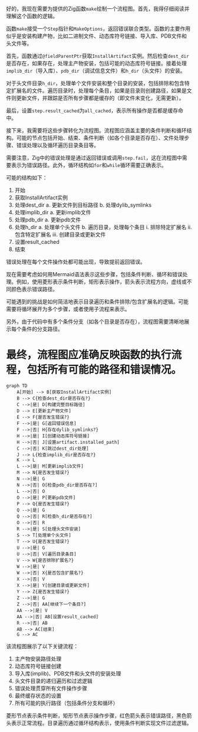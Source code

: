 好的，我现在需要为提供的Zig函数`make`绘制一个流程图。首先，我得仔细阅读并理解这个函数的逻辑。

函数`make`接受一个`Step`指针和`MakeOptions`，返回错误联合类型。函数的主要作用似乎是安装构建产物，比如二进制文件、动态库符号链接、导入库、PDB文件和头文件等。

首先，函数通过`@fieldParentPtr`获取`InstallArtifact`实例。然后检查`dest_dir`是否存在，如果存在，处理主产物安装，包括可能的动态库符号链接。接着处理`implib_dir`（导入库）、`pdb_dir`（调试信息文件）和`h_dir`（头文件）的安装。

对于头文件目录`h_dir`，处理单个文件安装和整个目录的安装，包括排除和包含特定扩展名的文件。遍历目录时，处理每个条目，如果是目录则创建路径，如果是文件则更新文件，并跟踪是否所有步骤都是缓存的（即文件未变化，无需更新）。

最后，设置`step.result_cached`为`all_cached`，表示所有操作是否都是缓存命中。

接下来，我需要将这些步骤转化为流程图。流程图应涵盖主要的条件判断和循环结构。可能的节点包括开始、结束、条件判断（如各个目录是否存在）、文件处理步骤、错误处理以及循环遍历目录条目等。

需要注意，Zig中的错误处理是通过返回错误或调用`step.fail`，这在流程图中需要表示为错误路径。此外，循环结构如`for`和`while`循环需要正确表示。

可能的结构如下：

1. 开始
2. 获取InstallArtifact实例
3. 处理dest_dir
   a. 更新文件到目标路径
   b. 处理dylib_symlinks
4. 处理implib_dir
   a. 更新implib文件
5. 处理pdb_dir
   a. 更新pdb文件
6. 处理h_dir
   a. 处理单个头文件
   b. 遍历目录，处理每个条目
      i. 排除特定扩展名
      ii. 包含特定扩展名
      iii. 创建目录或更新文件
7. 设置result_cached
8. 结束

错误处理在每个文件操作处都可能出现，导致提前返回错误。

现在需要考虑如何用Mermaid语法表示这些步骤，包括条件判断、循环和错误处理。例如，使用菱形表示条件判断，矩形表示操作，箭头表示流程方向，虚线或不同颜色表示错误路径。

可能遇到的挑战是如何简洁地表示目录遍历和条件排除/包含扩展名的逻辑。可能需要将循环展开为多个步骤，或者使用子流程来表示。

另外，由于代码中有多个条件分支（如各个目录是否存在），流程图需要清晰地展示每个条件的分支路径。

最终，流程图应准确反映函数的执行流程，包括所有可能的路径和错误情况。
================================================
```mermaid
graph TD
    A[开始] --> B[获取InstallArtifact实例]
    B --> C{检查dest_dir是否存在?}
    C -->|是| D[构建完整目标路径]
    D --> E[更新主产物文件]
    E --> F{是否发生错误?}
    F -->|是| G[返回错误信息]
    F -->|否| H{存在dylib_symlinks?}
    H -->|是| I[创建动态库符号链接]
    H -->|否| J[设置artifact.installed_path]
    C -->|否| K[跳过dest_dir处理]
    J --> L{检查implib_dir是否存在?}
    K --> L
    L -->|是| M[更新implib文件]
    M --> N{是否发生错误?}
    N -->|是| G
    N -->|否| O[检查pdb_dir是否存在?]
    L -->|否| O
    O -->|是| P[更新pdb文件]
    P --> Q{是否发生错误?}
    Q -->|是| G
    Q -->|否| R[检查h_dir是否存在?]
    O -->|否| R
    R -->|是| S[处理头文件安装]
    S --> T[处理单个头文件]
    T --> U{是否发生错误?}
    U -->|是| G
    U -->|否| V[遍历目录条目]
    V --> W{是否排除扩展名?}
    W -->|是| V
    W -->|否| X{是否包含扩展名?}
    X -->|否| V
    X -->|是| Y[创建目录或更新文件]
    Y --> Z{是否发生错误?}
    Z -->|是| G
    Z -->|否| AA[继续下一个条目?]
    AA -->|是| V
    AA -->|否| AB[设置result_cached]
    R -->|否| AB
    AB --> AC[结束]
    G --> AC
``` 

该流程图展示了以下关键流程：
1. 主产物安装路径处理
2. 动态库符号链接创建
3. 导入库(implib)、PDB文件和头文件的安装处理
4. 头文件目录的递归遍历和过滤逻辑
5. 错误处理贯穿所有文件操作步骤
6. 最终缓存状态的设置
7. 所有可能的执行路径（包括条件分支和循环）

菱形节点表示条件判断，矩形节点表示操作步骤，红色箭头表示错误路径，黑色箭头表示正常流程。目录遍历通过循环结构表示，使用条件判断实现文件过滤逻辑。